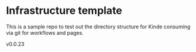 # Infrastructure template

This is a sample repo to test out the directory structure for Kinde consuming via git for workflows and pages.

v0.0.23
